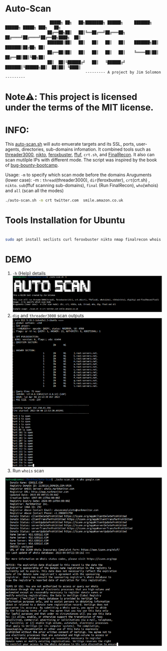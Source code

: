 # Auto-Scan

                        █████╗ ██╗   ██╗████████╗ ██████╗     ███████╗ ██████╗ █████╗ ███╗   ██╗    
                       ██╔══██╗██║   ██║╚══██╔══╝██╔═══██╗    ██╔════╝██╔════╝██╔══██╗████╗  ██║    
                       ███████║██║   ██║   ██║   ██║   ██║    ███████╗██║     ███████║██╔██╗ ██║    
                       ██╔══██║██║   ██║   ██║   ██║   ██║    ╚════██║██║     ██╔══██║██║╚██╗██║    
                       ██║  ██║╚██████╔╝   ██║   ╚██████╔╝    ███████║╚██████╗██║  ██║██║ ╚████║  
                                        --------- A project by Jim Solomon ---------


# Note:warning:: This project is licensed under the terms of the MIT license.

# INFO:

This [auto-scan.sh](https://github.com/JimSolomon/Auto-Scan/blob/main/auto-scan.sh) will auto emuerate targets and its SSL, ports, user-agents, directories, sub-domains infomation. It combined tools
such as [threader3000](https://github.com/JimSolomon/bug-bounty-2023/blob/main/thread3000.py), [nikto](https://github.com/sullo/nikto),  [feroxbuster](https://github.com/epi052/feroxbuster), [ffuf](https://github.com/ffuf/ffuf), `crt.sh`, and [FinalRecon](https://github.com/thewhiteh4t/FinalRecon). It also can scan mutilple IPs with different mode. The script was inspired by the book of [bug-bounty-bootcamp](https://nostarch.com/bug-bounty-bootcamp).

Usage: `-m` to specify which scan mode before the domains
Aruguments (lower case): -m :  `thread`(threader3000), `dir`(feroxbuster), `crt`(crt.sh) , `nikto`. `sub`(ffuf scanning sub-domains), `final` (Run FinalRecon), `who`(whois) and `all` (scan all the modes) 

```bash
./auto-scan.sh -m crt twitter.com  smile.amazon.co.uk
```

# Tools Installation for Ubuntu

```bash

sudo apt install seclists curl feroxbuster nikto nmap finalrecon whois dig && git clone https://github.com/ffuf/ffuf ; cd ffuf ; go get ; go build

```

# DEMO
1. `-h` (Help) details 
![-h](https://github.com/JimSolomon/Auto-Scan/blob/main/auto-scan.png)
2. `dig` and `threader3000` scan outputs
![dig and threader3000](https://github.com/JimSolomon/Auto-Scan/blob/main/dig%20and%20threader3000.png)
3. Run `whois` scan 

![scan](https://github.com/JimSolomon/Auto-Scan/blob/main/scan.png)

